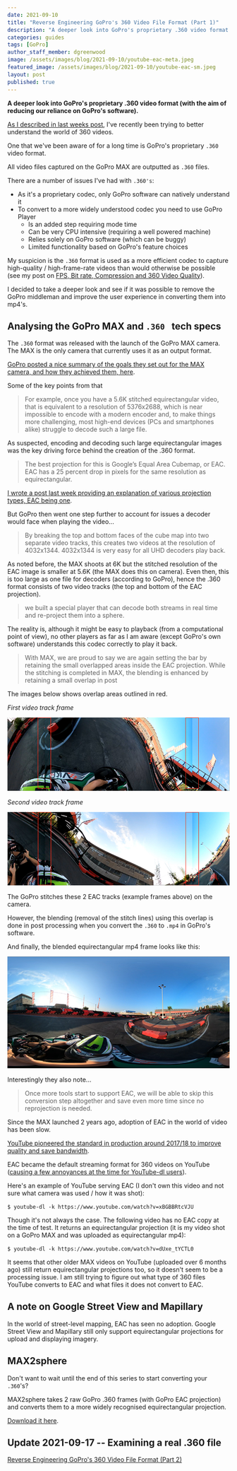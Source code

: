 ```yaml
---
date: 2021-09-10
title: "Reverse Engineering GoPro's 360 Video File Format (Part 1)"
description: "A deeper look into GoPro's proprietary .360 video format (with the aim of reducing our reliance on GoPro's software)."
categories: guides
tags: [GoPro]
author_staff_member: dgreenwood
image: /assets/images/blog/2021-09-10/youtube-eac-meta.jpeg
featured_image: /assets/images/blog/2021-09-10/youtube-eac-sm.jpeg
layout: post
published: true
---
```


**A deeper look into GoPro's proprietary .360 video format (with the aim of reducing our reliance on GoPro's software).**

[As I described in last weeks post](/blog/2021/projection-type-360-photography), I've recently been trying to better understand the world of 360 videos.

One that we've been aware of for a long time is GoPro's proprietary `.360` video format.

All video files captured on the GoPro MAX are outputted as `.360` files.

There are a number of issues I've had with `.360's`:

* As it's a proprietary codec, only GoPro software can natively understand it
* To convert to a more widely understood codec you need to use GoPro Player
	* Is an added step requiring mode time
	* Can be very CPU intensive (requiring a well powered machine)
	* Relies solely on GoPro software (which can be buggy)
	* Limited functionality based on GoPro's feature choices

My suspicion is the `.360` format is used as a more efficient codec to capture high-quality / high-frame-rate videos than would otherwise be possible (see my post on [FPS, Bit rate, Compression and 360 Video Quality](/blog/2020/fps-bitrate-compression-360-virtual-tours)).

I decided to take a deeper look and see if it was possible to remove the GoPro middleman and improve the user experience in converting them into mp4's.

## Analysing the GoPro MAX and `.360 ` tech specs

The `.360` format was released with the launch of the GoPro MAX camera. The MAX is the only camera that currently uses it as an output format.

[GoPro posted a nice summary of the goals they set out for the MAX camera, and how they achieved them, here](https://gopro.com/en/au/news/max-tech-specs-stitching-resolution).

Some of the key points from that 

> For example, once you have a 5.6K stitched equirectangular video, that is equivalent to a resolution of 5376x2688, which is near impossible to encode with a modern encoder and, to make things more challenging, most high-end devices (PCs and smartphones alike) struggle to decode such a large file.

As suspected, encoding and decoding such large equirectangular images was the key driving force behind the creation of the .360 format.

> The best projection for this is Google’s Equal Area Cubemap, or EAC. EAC has a 25 percent drop in pixels for the same resolution as equirectangular. 

[I wrote a post last week providing an explanation of various projection types, EAC being one](/blog/2021/projection-type-360-photography).

But GoPro then went one step further to account for issues a decoder would face when playing the video...

> By breaking the top and bottom faces of the cube map into two separate video tracks, this creates two videos at the resolution of 4032x1344. 4032x1344 is very easy for all UHD decoders play back.

As noted before, the MAX shoots at 6K but the stitched resolution of the EAC image is smaller at 5.6K (the MAX does this on camera). Even then, this is too large as one file for decoders (according to GoPro), hence the .360 format consists of two video tracks (the top and bottom of the EAC projection).

> we built a special player that can decode both streams in real time and re-project them into a sphere.

The reality is, although it might be easy to playback (from a computational point of view), no other players as far as I am aware (except GoPro's own software) understands this codec correctly to play it back.

> With MAX, we are proud to say we are again setting the bar by retaining the small overlapped areas inside the EAC projection. While the stitching is completed in MAX, the blending is enhanced by retaining a small overlap in post

The images below shows overlap areas outlined in red.

_First video track frame_

<img class="img-fluid" src="/assets/images/blog/2021-09-10/GoPro-MAX-EAC-overlap-top.jpeg" alt="GoPro MAX EAC Overlap top" title="GoPro MAX EAC Overlap top" />

_Second video track frame_

<img class="img-fluid" src="/assets/images/blog/2021-09-10/GoPro-MAX-EAC-overlap-bottom.jpeg" alt="GoPro MAX EAC Overlap bottom" title="GoPro MAX EAC Overlap bottom" />

The GoPro stitches these 2 EAC tracks (example frames above) on the camera.

However, the blending (removal of the stitch lines) using this overlap is done in post processing when you convert the `.360` to `.mp4` in GoPro's software.

And finally, the blended equirectangular mp4 frame looks like this:

<img class="img-fluid" src="/assets/images/blog/2021-09-10/GoPro-MAX-equirectangular.jpeg" alt="GoPro MAX equirectangular smoothing" title="GoPro MAX equirectangular smoothing" />

Interestingly they also note...

> Once more tools start to support EAC, we will be able to skip this conversion step altogether and save even more time since no reprojection is needed.

Since the MAX launched 2 years ago, adoption of EAC in the world of video has been slow.

[YouTube pioneered the standard in production around 2017/18 to improve quality and save bandwidth](https://youtube-eng.googleblog.com/2017/03/improving-vr-videos.html).

EAC became the default streaming format for 360 videos on YouTube ([causing a few annoyances at the time for YouTube-dl users](https://github.com/ytdl-org/youtube-dl/issues/15267)). 

Here's an example of YouTube serving EAC (I don't own this video and not sure what camera was used / how it was shot):

```
$ youtube-dl -k https://www.youtube.com/watch?v=xBGBBRtcVJU

```

Though it's not always the case. The following video has no EAC copy at the time of test. It returns an equirectangular projection (it is my video shot on a GoPro MAX and was uploaded as equirectangular mp4):

```
$ youtube-dl -k https://www.youtube.com/watch?v=dUxe_tYCTL0

```

It seems that other older MAX videos on YouTube (uploaded over 6 months ago) still return equirectangular projections too, so it doesn't seem to be a processing issue. I am still trying to figure out what type of 360 files YouTube converts to EAC and what files it does not convert to EAC.

## A note on Google Street View and Mapillary

In the world of street-level mapping, EAC has seen no adoption. Google Street View and Mapillary still only support equirectangular projections for upload and displaying imagery.

## MAX2sphere

Don't want to wait until the end of this series to start converting your `.360`'s? 

MAX2sphere takes 2 raw GoPro .360 frames (with GoPro EAC projection) and converts them to a more widely recognised equirectangular projection.

[Download it here](https://github.com/trek-view/MAX2sphere).

## Update 2021-09-17 -- Examining a real .360 file

[Reverse Engineering GoPro's 360 Video File Format (Part 2)](/blog/2021/reverse-engineering-gopro-360-file-format-part-2)